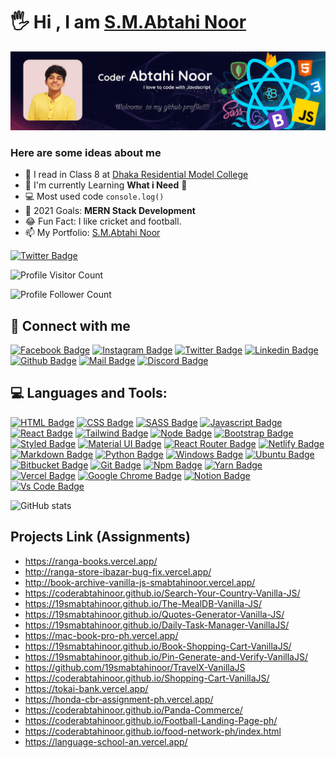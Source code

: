 # 🖐 Hi , I am [S.M.Abtahi Noor](https://smabtahinoor.vercel.app)


![Github Cover](githubcover.jpg)
### Here are some ideas about me

- 🏫 I read in Class 8 at [Dhaka Residential Model College](http://drmc.edu.bd)
- 🌱 I'm currently Learning **What i Need** 🤣
- 💻 Most used code `console.log()`
- 🎯 2021 Goals: **MERN Stack Development**
- 😂 Fun Fact: I like cricket and football.
- 📫 My Portfolio: [S.M.Abtahi Noor](https://smabtahinoor.vercel.app)



[![Twitter Badge](https://img.shields.io/twitter/follow/smabtahinoor?logo=twitter&style=for-the-badge)](https://twitter.com/smabtahinoor)

![Profile Visitor Count](https://visitor-badge.laobi.icu/badge?page_id=coderabtahinoor.coderabtahinoor)

![Profile Follower Count](https://img.shields.io/github/followers/coderabtahinoor.svg?style=for-the-badge&logo=github&label=Follower&maxAge=2592000)



## 🚀 Connect with me



[![Facebook Badge](https://img.shields.io/badge/Facebook-1877F2?style=for-the-badge&logo=facebook&logoColor=white)](https://facebook.com/abtahinoorsm)
[![Instagram Badge](https://img.shields.io/badge/Instagram-E4405F?style=for-the-badge&logo=instagram&logoColor=white)](https://instagram.com/smabtahinoor)
[![Twitter Badge](https://img.shields.io/badge/Twitter-1DA1F2?style=for-the-badge&logo=twitter&logoColor=white)](https://twitter.com/smabtahinoor)
[![Linkedin Badge](https://img.shields.io/badge/LinkedIn-0077B5?style=for-the-badge&logo=linkedin&logoColor=white)](https://linkedin.com/in/smabtahinoor)
[![Github Badge](https://img.shields.io/badge/GitHub-100000?style=for-the-badge&logo=github&logoColor=white)](https://github.com/19smabtahinoor)
[![Mail Badge](https://img.shields.io/badge/Gmail-D14836?style=for-the-badge&logo=gmail&logoColor=white)](mailto:abtahinorkabid@gmail.com)
[![Discord Badge](https://img.shields.io/badge/Discord-7289DA?style=for-the-badge&logo=discord&logoColor=white)](https://discord.gg/WJjCBB86PJ)



## 💻 Languages and Tools:



[![HTML Badge](https://img.shields.io/badge/HTML5-E34F26?style=for-the-badge&logo=html5&logoColor=white)](https://github.com/coderabtahinoor)
[![CSS Badge](https://img.shields.io/badge/CSS3-1572B6?style=for-the-badge&logo=css3&logoColor=white)](https://github.com/coderabtahinoor)
[![SASS Badge](https://img.shields.io/badge/Sass-CC6699?style=for-the-badge&logo=sass&logoColor=white)](https://github.com/coderabtahinoor)
[![Javascript Badge](https://img.shields.io/badge/JavaScript-F7DF1E?style=for-the-badge&logo=javascript&logoColor=black)](https://github.com/coderabtahinoor)
[![React Badge](https://img.shields.io/badge/React-20232A?style=for-the-badge&logo=react&logoColor=61DAFB)](https://github.com/coderabtahinoor)
[![Tailwind Badge](https://img.shields.io/badge/Tailwind_CSS-38B2AC?style=for-the-badge&logo=tailwind-css&logoColor=white)](https://github.com/coderabtahinoor)
[![Node Badge](https://img.shields.io/badge/Node.js-43853D?style=for-the-badge&logo=node.js&logoColor=white)](https://github.com/coderabtahinoor)
[![Bootstrap Badge](https://img.shields.io/badge/Bootstrap-563D7C?style=for-the-badge&logo=bootstrap&logoColor=white)](https://github.com/coderabtahinoor)
[![Styled Badge](https://img.shields.io/badge/styled--components-DB7093?style=for-the-badge&logo=styled-components&logoColor=white)](https://github.com/coderabtahinoor)
[![Material UI Badge](https://img.shields.io/badge/Material--UI-0081CB?style=for-the-badge&logo=material-ui&logoColor=white)](https://github.com/coderabtahinoor)
[![React Router Badge](https://img.shields.io/badge/React_Router-CA4245?style=for-the-badge&logo=react-router&logoColor=white)](https://github.com/coderabtahinoor)
[![Netlify Badge](https://img.shields.io/badge/Netlify-00C7B7?style=for-the-badge&logo=netlify&logoColor=white)](https://github.com/coderabtahinoor)
[![Markdown Badge](https://img.shields.io/badge/Markdown-000000?style=for-the-badge&logo=markdown&logoColor=white)](https://github.com/coderabtahinoor)
[![Python Badge](https://img.shields.io/badge/Python-14354C?style=for-the-badge&logo=python&logoColor=white)](https://github.com/coderabtahinoor)
[![Windows Badge](https://img.shields.io/badge/Windows-0078D6?style=for-the-badge&logo=windows&logoColor=white)](https://github.com/coderabtahinoor)
[![Ubuntu Badge](https://img.shields.io/badge/Ubuntu-E95420?style=for-the-badge&logo=ubuntu&logoColor=white)](https://github.com/coderabtahinoor)
[![Bitbucket Badge](https://img.shields.io/badge/Bitbucket-330F63?style=for-the-badge&logo=bitbucket&logoColor=white)](https://github.com/coderabtahinoor)
[![Git Badge](https://img.shields.io/badge/git-f34f29?style=for-the-badge&logo=git&logoColor=white)](https://github.com/coderabtahinoor)
[![Npm Badge](https://img.shields.io/badge/npm-d7141a?style=for-the-badge&logo=npm&logoColor=white)](https://github.com/coderabtahinoor)
[![Yarn Badge](https://img.shields.io/badge/yarn-0078D6?style=for-the-badge&logo=yarn&logoColor=white)](https://github.com/coderabtahinoor)
[![Vercel Badge](https://img.shields.io/badge/vercel-000?style=for-the-badge&logo=vercel&logoColor=white)](https://github.com/coderabtahinoor)
[![Google Chrome Badge](https://img.shields.io/badge/google_chrome-556532?style=for-the-badge&logo=googlechrome&logoColor=white)](https://github.com/coderabtahinoor)
[![Notion Badge](https://img.shields.io/badge/notion-000?style=for-the-badge&logo=notion&logoColor=white)](https://github.com/coderabtahinoor)
[![Vs Code Badge](https://img.shields.io/badge/Visual_Studio_Code-0078D6?style=for-the-badge&logo=visualstudiocode&logoColor=white)](https://github.com/coderabtahinoor)



![GitHub stats](https://github-readme-stats.vercel.app/api?username=coderabtahinoor&show_icons=true&theme=dark)

## Projects Link (Assignments)
- https://ranga-books.vercel.app/
- http://ranga-store-ibazar-bug-fix.vercel.app/
- http://book-archive-vanilla-js-smabtahinoor.vercel.app/
- https://coderabtahinoor.github.io/Search-Your-Country-Vanilla-JS/
- https://19smabtahinoor.github.io/The-MealDB-Vanilla-JS/
- https://19smabtahinoor.github.io/Quotes-Generator-Vanilla-JS/
- https://19smabtahinoor.github.io/Daily-Task-Manager-VanillaJS/
- https://mac-book-pro-ph.vercel.app/
- https://19smabtahinoor.github.io/Book-Shopping-Cart-VanillaJS/
- https://19smabtahinoor.github.io/Pin-Generate-and-Verify-VanillaJS/
- https://github.com/19smabtahinoor/TravelX-VanillaJS
- https://coderabtahinoor.github.io/Shopping-Cart-VanillaJS/
- https://tokai-bank.vercel.app/
- https://honda-cbr-assignment-ph.vercel.app/
- https://coderabtahinoor.github.io/Panda-Commerce/
- https://coderabtahinoor.github.io/Football-Landing-Page-ph/
- https://coderabtahinoor.github.io/food-network-ph/index.html
- https://language-school-an.vercel.app/
